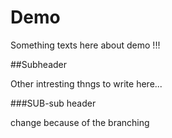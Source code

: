 # Demo

Something texts here about demo !!!

##Subheader

Other intresting thngs to write here...

###SUB-sub header

change because of the branching